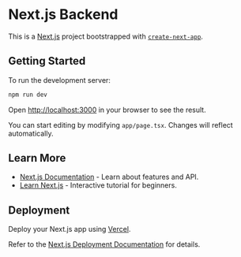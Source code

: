 # Next.js Backend

This is a [Next.js](https://nextjs.org) project bootstrapped with [`create-next-app`](https://nextjs.org/docs/app/api-reference/cli/create-next-app).

## Getting Started

To run the development server:

```bash
npm run dev
```

Open [http://localhost:3000](http://localhost:3000) in your browser to see the result.

You can start editing by modifying `app/page.tsx`. Changes will reflect automatically.

## Learn More

- [Next.js Documentation](https://nextjs.org/docs) - Learn about features and API.
- [Learn Next.js](https://nextjs.org/learn) - Interactive tutorial for beginners.

## Deployment

Deploy your Next.js app using [Vercel](https://vercel.com/new?utm_medium=default-template&filter=next.js&utm_source=create-next-app&utm_campaign=create-next-app-readme).

Refer to the [Next.js Deployment Documentation](https://nextjs.org/docs/app/building-your-application/deploying) for details.
